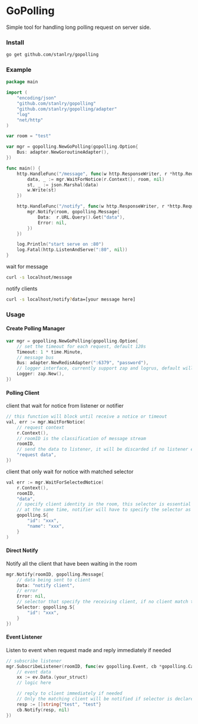 GoPolling
==================
Simple tool for handling long polling request on server side.

### Install
```bash
go get github.com/stanlry/gopolling
```

### Example
```go
package main

import (
	"encoding/json"
	"github.com/stanlry/gopolling"
	"github.com/stanlry/gopolling/adapter"
    "log"
	"net/http"
)

var room = "test"

var mgr = gopolling.NewGoPolling(gopolling.Option{
    Bus: adapter.NewGoroutineAdapter(),
})

func main() {
	http.HandleFunc("/message", func(w http.ResponseWriter, r *http.Request) {
		data, _ := mgr.WaitForNotice(r.Context(), room, nil)
		st, _ := json.Marshal(data)
		w.Write(st)
	})

	http.HandleFunc("/notify", func(w http.ResponseWriter, r *http.Request) {
		mgr.Notify(room, gopolling.Message{
			Data:  r.URL.Query().Get("data"),
			Error: nil,
		})
	})

	log.Println("start serve on :80")
	log.Fatal(http.ListenAndServe(":80", nil))
}
```
wait for message
```bash
curl -s localhsot/message
```
notify clients
```bash
curl -s localhost/notify?data=[your message here]
```

### Usage
#### Create Polling Manager
```go
var mgr = gopolling.NewGoPolling(gopolling.Option{ 
    // set the timeout for each request, default 120s   
    Timeout: 1 * time.Minute,  
    // message bus
    Bus: adapter.NewRedisAdapter(":6379", "password"), 
    // logger interface, currently support zap and logrus, default will not log any error
    Logger: zap.New(), 
})
```

#### Polling Client
client that wait for notice from listener or notifier
```go
// this function will block until receive a notice or timeout
val, err := mgr.WaitForNotice(
    // request context
    r.Context(), 
    // roomID is the classification of message stream
    roomID, 
    // send the data to listener, it will be discarded if no listener exist
    "request data",
})
```
client that only wait for notice with matched selector
```go
val err := mgr.WaitForSelectedNotice(
    r.Context(),
    roomID,
    "data",
    // specify client identity in the room, this selector is essential a string map (map[string]string)
    // at the same time, notifier will have to specify the selector as well
    gopolling.S{
        "id": "xxx",
        "name": "xxx",
    }
)
```

#### Direct Notify
Notify all the client that have been waiting in the room
```go
mgr.Notify(roomID, gopolling.Message{
    // data being sent to client
    Data: "notify client",
    // error
    Error: nil,
    // selector that specify the receiving client, if no client match the selector, message will be discarded
    Selector: gopolling.S{
        "id": "xxx",
    }
})
```
#### Event Listener
Listen to event when request made and reply immediately if needed
```go
// subscribe listener
mgr.SubscribeListener(roomID, func(ev gopolling.Event, cb *gopolling.Callback){
    // event data
    xx := ev.Data.(your_struct)
    // logic here

    // reply to client immediately if needed
    // Only the matching client will be notified if selector is declared
    resp := []string{"test", "test"}
    cb.Notify(resp, nil)
}) 
```
